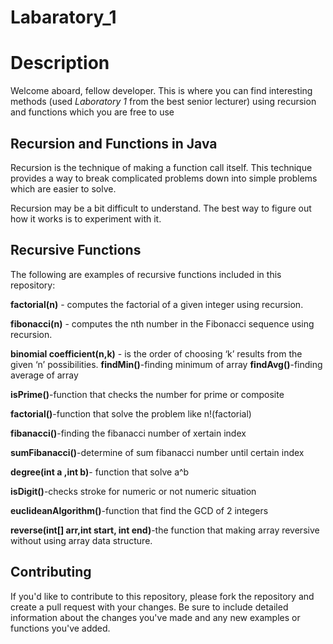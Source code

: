 # Labaratory_1
# **Description**
Welcome aboard, fellow developer. This is where you can find interesting methods (used *Laboratory 1* from the best senior lecturer) using recursion and functions which you are free to use
## **Recursion and Functions in Java**
Recursion is the technique of making a function call itself. This technique provides a way to break complicated problems down into simple problems which are easier to solve.

Recursion may be a bit difficult to understand. The best way to figure out how it works is to experiment with it.
## Recursive Functions
The following are examples of recursive functions included in this repository:

__factorial(n)__ - computes the factorial of a given integer using recursion.

__fibonacci(n)__ - computes the nth number in the Fibonacci sequence using recursion.

__binomial coefficient(n,k)__ - is the order of choosing ‘k’ results from the given ‘n’ possibilities.
__findMin()__-finding minimum of array
__findAvg()__-finding average of array

__isPrime()__-function that checks the number for prime or composite

__factorial()__-function that solve the problem like n!(factorial)

__fibanacci()__-finding the fibanacci number of xertain index

__sumFibanacci()__-determine of sum fibanacci number until certain index

__degree(int a ,int b)__- function that solve a^b

__isDigit()__-checks stroke for numeric or not numeric situation

__euclideanAlgorithm()__-function that find the GCD of 2 integers

__reverse(int[] arr,int start, int end)__-the function that making array reversive without using array data structure.
## Contributing
If you'd like to contribute to this repository, please fork the repository and create a pull request with your changes. Be sure to include detailed information about the changes you've made and any new examples or functions you've added.

